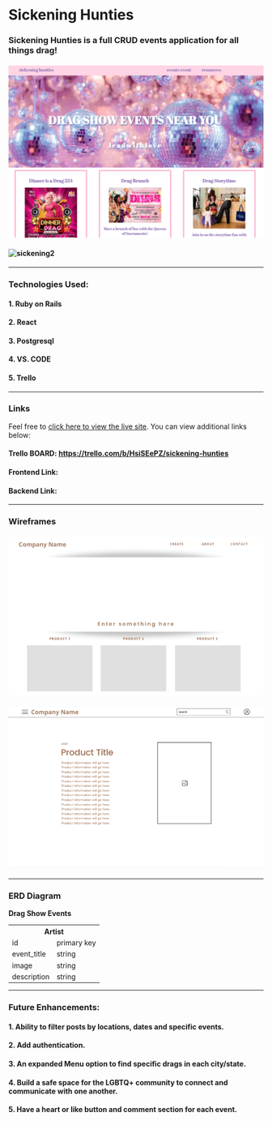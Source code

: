 
# Sickening Hunties

### Sickening Hunties is a full CRUD events application for all things drag! 

#### ![sickening1](./img/index.png)
#### ![sickening2](./img/loop3.png)

---

### Technologies Used:
#### 1. Ruby on Rails
#### 2. React
#### 3. Postgresql
#### 4. VS. CODE
#### 5. Trello

---

### Links
Feel free to [click here to view the live site](). You can view additional links below:

#### Trello BOARD: https://trello.com/b/HsiSEePZ/sickening-hunties
#### Frontend Link: 
#### Backend Link: 

---

### Wireframes 
#### ![wireframe1](img/wireframe1.png)
#### ![wireframe2](img/wireframe2.png)

---

### ERD Diagram 

**Drag Show Events**

<table>
  <th colspan="2" style="text-align:center">Artist</th>
  <tr>
    <td>id</td>
    <td>primary key</td>
  </tr>
  <tr>
    <td>event_title</td>
    <td>string</td>
  </tr>
  <tr>
    <td>image</td>
    <td>string</td>
  </tr>
  <tr>
    <td>description</td>
    <td>string</td>
</table>

---

### Future Enhancements: 
#### 1. Ability to filter posts by locations, dates and specific events.
#### 2. Add authentication. 
#### 3. An expanded Menu option to find specific drags in each city/state.
#### 4. Build a safe space for the LGBTQ+ community to connect and communicate with one another.
#### 5. Have a heart or like button and comment section for each event.
